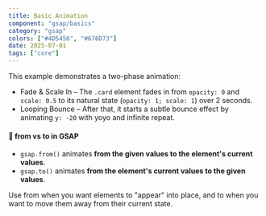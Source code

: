 ```yaml
---
title: Basic Animation
component: "gsap/basics"
category: "gsap"
colors: ["#4D5456", "#676D73"]
date: 2025-07-01
tags: ["core"]
---
```


This example demonstrates a two-phase animation:

- Fade & Scale In – The `.card` element fades in from `opacity: 0` and
  `scale: 0.5` to its natural state (`opacity: 1; scale: 1`) over 2 seconds.
- Looping Bounce – After that, it starts a subtle bounce effect by animating
  `y: -20` with yoyo and infinite repeat.

#### 🧠 from vs to in GSAP

- `gsap.from()` animates **from the given values to the element's current values**.
- `gsap.to()` animates **from the element's current values to the given values**.

Use from when you want elements to "appear" into place, and to when you want to
move them away from their current state.

